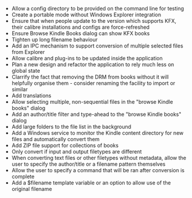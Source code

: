 - Allow a config directory to be provided on the command line for testing
- Create a portable mode without Windows Explorer integration
- Ensure that when people update to the version which supports KFX, their calibre installations and configs are force-refreshed
- Ensure Browse Kindle Books dialog can show KFX books
- Tighten up long filename behaviour
- Add an IPC mechanism to support conversion of multiple selected files from Explorer
- Allow calibre and plug-ins to be updated inside the application
- Plan a new design and refactor the application to rely much less on global state
- Clarrify the fact that removing the DRM from books without it will helpfully organise them - consider renaming the facility to import or similar
- Add translations
- Allow selecting multiple, non-sequential files in the "browse Kindle books" dialog
- Add an author/title filter and type-ahead to the "browse Kindle books" dialog
- Add large folders to the file list in the background
- Add a Windows service to monitor the Kindle content directory for new files and automatically convert them
- Add ZIP file support for collections of books
- Only convert if input and output filetypes are different
- When converting text files or other filetypes without metadata, allow the user to specify the author/title or a filename pattern themselves
- Allow the user to specify a command that will be ran after conversion is complete
- Add a $filename template variable or an option to allow use of the original filename
